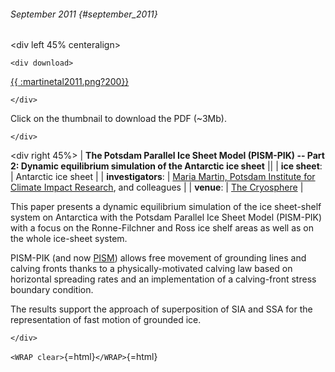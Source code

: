 ###### September 2011 {#september_2011}

\<div left 45% centeralign\>

```{=html}
<div download>
```
[{{
:martinetal2011.png?200}}](http://www.the-cryosphere.net/5/727/2011/tc-5-727-2011.pdf)

```{=html}
</div>
```
Click on the thumbnail to download the PDF (\~3Mb).

```{=html}
</div>
```
\<div right 45%\> \| **The Potsdam Parallel Ice Sheet Model (PISM-PIK)
-- Part 2: Dynamic equilibrium simulation of the Antarctic ice sheet**
\|\| \| **ice sheet**: \| Antarctic ice sheet \| \|
**investigators**: \| [Maria Martin, Potsdam Institute for Climate
Impact Research](http://www.pik-potsdam.de/~martin/), and
colleagues \| \| **venue**: \| [The
Cryosphere](http://www.the-cryosphere.net/5/727/2011/tc-5-727-2011.html)
\|

This paper presents a dynamic equilibrium simulation of the ice
sheet-shelf system on Antarctica with the Potsdam Parallel Ice Sheet
Model (PISM-PIK) with a focus on the Ronne-Filchner and Ross ice shelf
areas as well as on the whole ice-sheet system.

PISM-PIK (and now [PISM](news:piikmerge)) allows free
movement of grounding lines and calving fronts thanks to a
physically-motivated calving law based on horizontal spreading rates and
an implementation of a calving-front stress boundary condition.

The results support the approach of superposition of SIA and SSA for the
representation of fast motion of grounded ice.

```{=html}
</div>
```
`<WRAP clear>`{=html}`</WRAP>`{=html}
